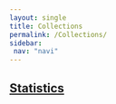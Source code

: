 ```yaml
---
layout: single
title: Collections
permalink: /Collections/
sidebar: 
 nav: "navi"
---
```


<h2>
  <a href="/Collections/Statistics/">Statistics</a>
</h2>
